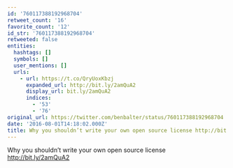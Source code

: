 ```yaml
---
id: '760117388192968704'
retweet_count: '16'
favorite_count: '12'
id_str: '760117388192968704'
retweeted: false
entities:
  hashtags: []
  symbols: []
  user_mentions: []
  urls:
    - url: https://t.co/QryUoxKbzj
      expanded_url: http://bit.ly/2amQuA2
      display_url: bit.ly/2amQuA2
      indices:
        - '53'
        - '76'
original_url: https://twitter.com/benbalter/status/760117388192968704
date: '2016-08-01T14:18:02.000Z'
title: Why you shouldn’t write your own open source license http://bit.ly/2amQuA2
---
```


Why you shouldn’t write your own open source license http://bit.ly/2amQuA2
